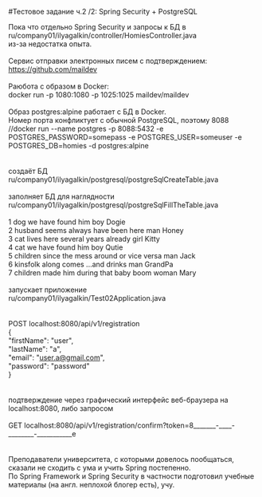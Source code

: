 #Тестовое задание ч.2 /2: Spring Security + PostgreSQL

Пока что отдельно Spring Security и запросы к БД в </br>
ru/company01/ilyagalkin/controller/HomiesController.java </br>
из-за недостатка опыта.
</br>
</br>
Сервис отправки электронных писем с подтверждением:</br>
https://github.com/maildev</br>
</br>
Раюбота с образом в Docker:</br>
docker run -p 1080:1080 -p 1025:1025 maildev/maildev</br>
</br>
Образ postgres:alpine работает с БД в Docker.</br>
Номер порта конфликтует с обычной PostgreSQL, поэтому 8088</br>
//docker run --name postgres -p 8088:5432 -e POSTGRES_PASSWORD=somepass -e POSTGRES_USER=someuser -e POSTGRES_DB=homies -d postgres:alpine</br>
</br>
</br>
создаёт БД </br>
ru/company01/ilyagalkin/postgresql/postgreSqlCreateTable.java </br>
</br>
заполняет БД для наглядности </br>
ru/company01/ilyagalkin/postgresql/postgreSqlFillTheTable.java </br>
</br>
1	dog	we have found him	boy	Dogie </br>
2	husband	seems always have been here	man	Honey </br>
3	cat	lives here several years already	girl	Kitty </br>
4	cat	we have found him	boy	Qutie </br>
5	children	since the mess around or vice versa	man	Jack </br>
6	kinsfolk	along comes ...and drinks	man	GrandPa </br>
7	children	made him during that baby boom	woman	Mary </br>
</br>
запускает приложение </br>
ru/company01/ilyagalkin/Test02Application.java </br>
</br>
</br>
POST localhost:8080/api/v1/registration</br>
{</br>
"firstName": "user",</br>
"lastName": "a",</br>
"email": "user.a@gmail.com",</br>
"password": "password"</br>
}</br>
</br>
</br>
подтверждение через графический интерфейс веб-браузера на localhost:8080, либо запросом</br>
</br>
GET localhost:8080/api/v1/registration/confirm?token=8_______-____-________-___________e</br>
</br>
</br>
Преподаватели университета, с которыми довелось пообщаться, сказали не 
сходить с ума и учить Spring постепенно. </br>
По Spring Framework и Spring Security в частности подготовил 
учебные материалы (на англ. неплохой блогер есть), учу. </br>
</br>